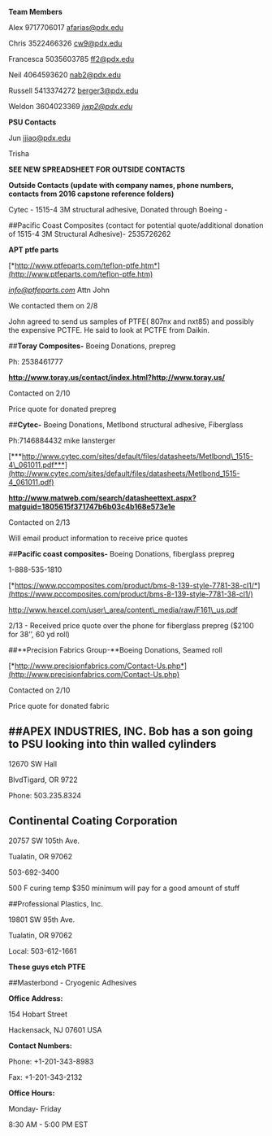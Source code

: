 **Team Members**

Alex 9717706017 afarias@pdx.edu

Chris 3522466326 cw9@pdx.edu

Francesca 5035603785 ff2@pdx.edu

Neil 4064593620 nab2@pdx.edu

Russell 5413374272 berger3@pdx.edu

Weldon 3604023369 [*jwp2@pdx.edu*](mailto:jwp2@pdx.edu)

**PSU Contacts**

Jun jjiao@pdx.edu

Trisha

****SEE NEW SPREADSHEET FOR OUTSIDE CONTACTS****

**Outside Contacts (update with company names, phone numbers, contacts from 2016 capstone reference folders)**

Cytec - 1515-4 3M structural adhesive, Donated through Boeing -

##Pacific Coast Composites (contact for potential quote/additional donation of 1515-4 3M Structural Adhesive)- 2535726262

**APT ptfe parts**

[*http://www.ptfeparts.com/teflon-ptfe.htm*](http://www.ptfeparts.com/teflon-ptfe.htm)

[*info@ptfeparts.com*](mailto:info@ptfeparts.com) Attn John

We contacted them on 2/8

John agreed to send us samples of PTFE( 807nx and nxt85) and possibly the expensive PCTFE. He said to look at PCTFE from Daikin.

##**Toray Composites-** Boeing Donations, prepreg

Ph: 2538461777

**http://www.toray.us/contact/index.html?http://www.toray.us/**

Contacted on 2/10

Price quote for donated prepreg

##**Cytec-** Boeing Donations, Metlbond structural adhesive, Fiberglass

Ph:7146884432 mike lansterger

[***http://www.cytec.com/sites/default/files/datasheets/Metlbond\_1515-4\_061011.pdf***](http://www.cytec.com/sites/default/files/datasheets/Metlbond_1515-4_061011.pdf)

**http://www.matweb.com/search/datasheettext.aspx?matguid=1805615f371747b6b03c4b168e573e1e**

Contacted on 2/13

Will email product information to receive price quotes

##**Pacific coast composites-** Boeing Donations, fiberglass prepreg

1-888-535-1810

[*https://www.pccomposites.com/product/bms-8-139-style-7781-38-cl1/*](https://www.pccomposites.com/product/bms-8-139-style-7781-38-cl1/)

http://www.hexcel.com/user\_area/content\_media/raw/F161\_us.pdf

2/13 - Received price quote over the phone for fiberglass prepreg ($2100 for 38’’, 60 yd roll)

##**Precision Fabrics Group-**Boeing Donations, Seamed roll

[*http://www.precisionfabrics.com/Contact-Us.php*](http://www.precisionfabrics.com/Contact-Us.php)

Contacted on 2/10

Price quote for donated fabric

##**APEX INDUSTRIES, INC.** Bob has a son going to PSU looking into thin walled cylinders 
-------------------------------------------------------------------

12670 SW Hall 

BlvdTigard, OR 9722

Phone: 503.235.8324


## **Continental Coating Corporation**

 20757 SW 105th Ave.

Tualatin, OR 97062

 503-692-3400

500 F curing temp $350 minimum will pay for a good amount of stuff

##Professional Plastics, Inc.

19801 SW 95th Ave.

Tualatin, OR 97062

Local: 503-612-1661

**These guys etch PTFE**

##Masterbond - Cryogenic Adhesives

**Office Address:**

154 Hobart Street

Hackensack, NJ 07601 USA

**Contact Numbers:**

Phone: +1-201-343-8983

Fax: +1-201-343-2132

**Office Hours:**

Monday- Friday

8:30 AM - 5:00 PM EST
